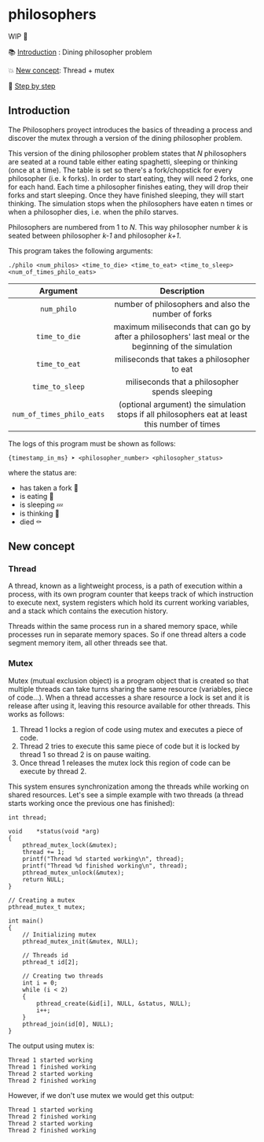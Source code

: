 # philosophers

WIP 🚧


:books: [Introduction](#introduction) : Dining philosopher problem
 
:collision: [New concept](#new-concept): Thread + mutex
 
:footprints: [Step by step](#step-by-step)

## Introduction
The Philosophers proyect introduces the basics of threading a process and discover the mutex through a version of the dining philosopher problem.

This version of the dining philosopher problem states that *N* philosophers are seated at a round table either eating spaghetti, sleeping or thinking (once at a time). The table is set so there's a fork/chopstick for every philosopher (i.e. k forks). In order to start eating, they will need 2 forks, one for each hand. Each time a philosopher finishes eating, they will drop their forks and start sleeping. Once they have finished sleeping, they will start thinking.
The simulation stops when the philosophers have eaten n times or when a philosopher dies, i.e. when the philo starves.

Philosophers are numbered from 1 to *N*. This way philosopher number *k* is seated between philosopher *k-1* and philosopher *k+1*.
 
 



This program takes the following arguments:

```
./philo <num_philos> <time_to_die> <time_to_eat> <time_to_sleep> <num_of_times_philo_eats>
```
| Argument  | Description |
| :-------: | :---------: |
| `num_philo`  | number of philosophers and also the number of forks|
| `time_to_die`| maximum miliseconds that can go by after a philosophers' last meal or the beginning of the simulation |
| `time_to_eat`| miliseconds that takes a philosopher to eat
| `time_to_sleep`| miliseconds that a philosopher spends sleeping
| `num_of_times_philo_eats`| (optional argument) the simulation stops if all philosophers eat at least this number of times

The logs of this program must be shown as follows:
```
{timestamp_in_ms} ➤ <philosopher_number> <philosopher_status>
```
where the status are:
- has taken a fork 🥢
- is eating 🍣
- is sleeping 💤
- is thinking 💫
- died ⚰️ 


<!--
| Function       | Description | Return |
| :------------: | :---------: | :-----:|
| ``int usleep(useconds_t usec)`` | Suspends execution of the calling thread for (at least) usec microseconds | Success: 0 ; Failure: -1 |
| ``int gettimeofday(struct timeval *restrict tv,struct timezone *restrict tz)`` |  | |
| ``int pthread_create(pthread_t *restrict thread, const pthread_attr_t *restrict attr, void *(*start_routine)(void *), void *restrict arg)`` |  Starts a new thread in the calling process | Succes: 0 ; Failure: error number|
| ``int pthread_detach(pthread_t thread)`` | Marks the thread identified by thread as detached | Succes: 0 ; Failure: error number |
| ``int pthread_join(pthread_t thread, void **retval)`` | Waits for the thread specified by thread to terminate | Succes: 0 ; Failure: error number |
| ``int pthread_mutex_init(pthread_mutex_t *restrict mutex, const pthread_mutexattr_t *restrict attr)`` |  Initialize the mutex referenced by mutex with attributes specified by attr | Succes: 0 ; Failure: error number |
| ``int pthread_mutex_destroy(pthread_mutex_t *mutex)`` | Destroy the mutex object referenced by mutex | Succes: 0 ; Failure: error number | 
| ``int pthread_mutex_lock(pthread_mutex_t *mutex)`` | Locks the mutex object reference by mutex | Succes: 0 ; Failure: error number |
| ``int pthread_mutex_unlock(pthread_mutex_t *mutex)`` | Release the mutex object referenced by mutex | Succes: 0 ; Failure: error number |
-->

## New concept
### Thread
A thread, known as a lightweight process, is a path of execution within a process, with its own program counter that keeps track of which instruction to execute next, system registers which hold its current working variables, and a stack which contains the execution history.

Threads within the same process run in a shared memory space, while processes run in separate memory spaces. So if one thread alters a code segment memory item, all other threads see that.

### Mutex
Mutex (mutual exclusion object) is a program object that is created so that multiple threads can take turns sharing the same resource (variables, piece of code...). When a thread accesses a share resource a lock is set and it is release after using it, leaving this resource available for other threads.
This works as follows:
1. Thread 1 locks a region of code using mutex and executes a piece of code.
2. Thread 2 tries to execute this same piece of code but it is locked by thread 1 so thread 2 is on pause waiting.
3. Once thread 1 releases the mutex lock this region of code can be execute by thread 2.

This system ensures synchronization among the threads while working on shared resources. Let's see a simple example with two threads (a thread starts working once the previous one has finished):

```
int thread;

void    *status(void *arg)
{
    pthread_mutex_lock(&mutex);
    thread += 1;
    printf("Thread %d started working\n", thread);
    printf("Thread %d finished working\n", thread);
    pthread_mutex_unlock(&mutex);
    return NULL;
}

// Creating a mutex
pthread_mutex_t mutex;

int main()
{
    // Initializing mutex
    pthread_mutex_init(&mutex, NULL);
    
    // Threads id
    pthread_t id[2];
    
    // Creating two threads
    int i = 0;
    while (i < 2)
    {
        pthread_create(&id[i], NULL, &status, NULL);
        i++;
    }
    pthread_join(id[0], NULL);
}
```
The output using mutex is:
```
Thread 1 started working
Thread 1 finished working
Thread 2 started working
Thread 2 finished working
```
However, if we don't use mutex we would get this output:
```
Thread 1 started working
Thread 2 finished working
Thread 2 started working
Thread 2 finished working
```
